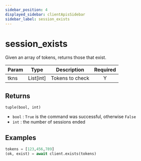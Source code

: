 ```yaml
---
sidebar_position: 4
displayed_sidebar: clientApisSidebar
sidebar_label: session_exists
---
```


# session_exists
Given an array of tokens, returns those that exist.

|Param|Type|Description|Required|
|--|:-:|--|:-:|
|tkns|List[int]|Tokens to check|Y|


## Returns

`tuple(bool, int)`
- `bool` : `True` is the command was successful, otherwise `False`
- `int` : the number of sessions ended


## Examples


```py
tokens = [123,456,789]
(ok, exist) = await client.exists(tokens)
```
